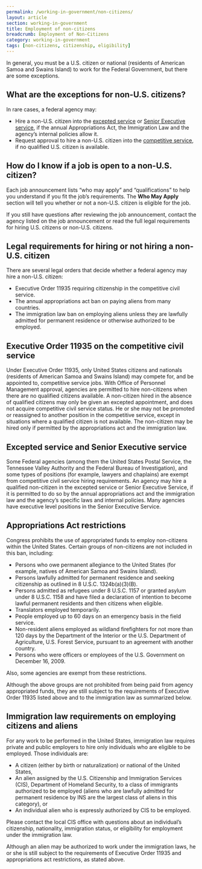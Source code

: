 ```yaml
---
permalink: /working-in-government/non-citizens/
layout: article
section: working-in-government
title: Employment of non-citizens
breadcrumb: Employment of Non-Citizens
category: working-in-government
tags: [non-citizens, citizenship, eligibility]
---
```


In general, you must be a U.S. citizen or national (residents of American Samoa and Swains Island) to work for the Federal Government, but there are some exceptions. 

## What are the exceptions for non-U.S. citizens?
In rare cases, a federal agency may:
* Hire a non-U.S. citizen into the [excepted service](../service/) or [Senior Executive service](../service/), if the annual Appropriations Act, the Immigration Law and the agency’s internal policies allow it.
* Request approval to hire a non-U.S. citizen into the [competitive service](../service/), if no qualified U.S. citizen is available. 

## How do I know if a job is open to a non-U.S. citizen?
Each job announcement lists “who may apply” and “qualifications” to help you understand if you fit the job’s requirements. The **Who May Apply** section will tell you whether or not a non-U.S. citizen is eligible for the job.

If you still have questions after reviewing the job announcement, contact the agency listed on the job announcement or read the full legal requirements for hiring U.S. citizens or non-U.S. citizens.

## Legal requirements for hiring or not hiring a non-U.S. citizen
There are several legal orders that decide whether a federal agency may hire a non-U.S. citizen: 
* Executive Order 11935 requiring citizenship in the competitive civil service.
* The annual appropriations act ban on paying aliens from many countries.
* The immigration law ban on employing aliens unless they are lawfully admitted for permanent residence or otherwise authorized to be employed.

## Executive Order 11935 on the competitive civil service
Under Executive Order 11935, only United States citizens and nationals (residents of American Samoa and Swains Island) may compete for, and be appointed to, competitive service jobs. With Office of Personnel Management approval, agencies are permitted to hire non-citizens when there are no qualified citizens available. A non-citizen hired in the absence of qualified citizens may only be given an excepted appointment, and does not acquire competitive civil service status. He or she may not be promoted or reassigned to another position in the competitive service, except in situations where a qualified citizen is not available. The non-citizen may be hired only if permitted by the appropriations act and the immigration law.


## Excepted service and Senior Executive service
Some Federal agencies (among them the United States Postal Service, the Tennessee Valley Authority and the Federal Bureau of Investigation), and some types of positions (for example, lawyers and chaplains) are exempt from competitive civil service hiring requirements. An agency may hire a qualified non-citizen in the excepted service or Senior Executive Service, if it is permitted to do so by the annual appropriations act and the immigration law and the agency’s specific laws and internal policies.
Many agencies have executive level positions in the Senior Executive Service.

## Appropriations Act restrictions
Congress prohibits the use of appropriated funds to employ non-citizens within the United States. Certain groups of non-citizens are not included in this ban, including:
* Persons who owe permanent allegiance to the United States (for example, natives of American Samoa and Swains Island).
* Persons lawfully admitted for permanent residence and seeking citizenship as outlined in 8 U.S.C. 1324b(a)(3)(B).
* Persons admitted as refugees under 8 U.S.C. 1157 or granted asylum under 8 U.S.C. 1158 and have filed a declaration of intention to become lawful permanent residents and then citizens when eligible.
* Translators employed temporarily.
* People employed up to 60 days on an emergency basis in the field service.
* Non-resident aliens employed as wildland firefighters for not more than 120 days by the Department of the Interior or the U.S. Department of Agriculture, U.S. Forest Service, pursuant to an agreement with another country.
* Persons who were officers or employees of the U.S. Government on December 16, 2009.

Also, some agencies are exempt from these restrictions.

Although the above groups are not prohibited from being paid from agency appropriated funds, they are still subject to the requirements of Executive Order 11935 listed above and to the immigration law as summarized below.

## Immigration law requirements on employing citizens and aliens
For any work to be performed in the United States, immigration law requires private and public employers to hire only individuals who are eligible to be employed. Those individuals are:
* A citizen (either by birth or naturalization) or national of the United States,
* An alien assigned by the U.S. Citizenship and Immigration Services (CIS), Department of Homeland Security, to a class of immigrants authorized to be employed (aliens who are lawfully admitted for permanent residence by INS are the largest class of aliens in this category), or
* An individual alien who is expressly authorized by CIS to be employed. 

Please contact the local CIS office with questions about an individual’s citizenship, nationality, immigration status, or eligibility for employment under the immigration law.

Although an alien may be authorized to work under the immigration laws, he or she is still subject to the requirements of Executive Order 11935 and appropriations act restrictions, as stated above.

